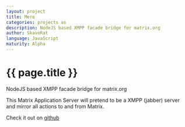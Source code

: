 ```yaml
---
layout: project
title: Mero
categories: projects as
description: NodeJS based XMPP facade bridge for matrix.org
author: SkaveRat
language: JavaScript
maturity: Alpha
---
```


# {{ page.title }}
NodeJS based XMPP facade bridge for matrix.org

This Matrix Application Server will pretend to be a XMPP (jabber) server and mirror all actions to and from Matrix.

Check it out on [github](https://github.com/SkaveRat/mero)
